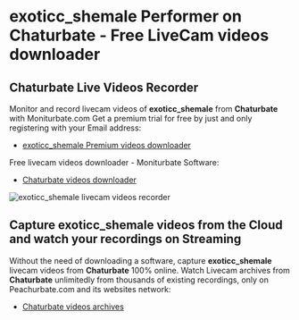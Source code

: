 # exoticc_shemale Performer on Chaturbate - Free LiveCam videos downloader

## Chaturbate Live Videos Recorder

Monitor and record livecam videos of **exoticc_shemale** from **Chaturbate** with Moniturbate.com
Get a premium trial for free by just and only registering with your Email address:
* [exoticc_shemale Premium videos downloader](https://moniturbate.com/request-demo-licence-key.html)

Free livecam videos downloader - Moniturbate Software:
* [Chaturbate videos downloader](https://moniturbate.com/moniturbate-download-software.html)

![exoticc_shemale livecam videos recorder](https://peachurnet.com/templates/moniturbate-software.png)


## Capture exoticc_shemale videos from the Cloud and watch your recordings on Streaming

Without the need of downloading a software, capture **exoticc_shemale** livecam videos from **Chaturbate** 100% online.
Watch Livecam archives from **Chaturbate** unlimitedly from thousands of existing recordings, only on Peachurbate.com and its websites network:
* [Chaturbate videos archives](https://peachurnet.com/)